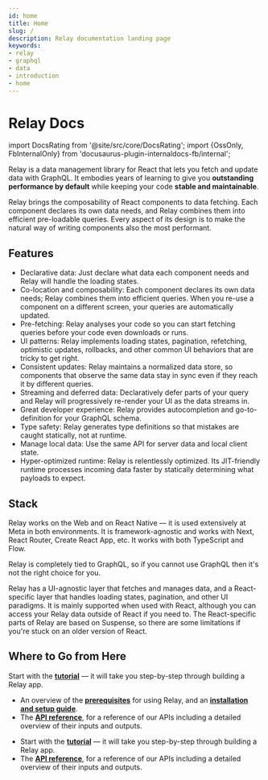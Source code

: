 ```yaml
---
id: home
title: Home
slug: /
description: Relay documentation landing page
keywords:
- relay
- graphql
- data
- introduction
- home
---
```


# Relay Docs

import DocsRating from '@site/src/core/DocsRating';
import {OssOnly, FbInternalOnly} from 'docusaurus-plugin-internaldocs-fb/internal';

Relay is a data management library for React that lets you fetch and update data with GraphQL. It embodies years of learning to give you **outstanding performance by default** while keeping your code **stable and maintainable**.

Relay brings the composability of React components to data fetching. Each component declares its own data needs, and Relay combines them into efficient pre-loadable queries. Every aspect of its design is to make the natural way of writing components also the most performant.

## Features

* Declarative data: Just declare what data each component needs and Relay will handle the loading states.
* Co-location and composability: Each component declares its own data needs; Relay combines them into efficient queries. When you re-use a component on a different screen, your queries are automatically updated.
* Pre-fetching: Relay analyses your code so you can start fetching queries before your code even downloads or runs.
* UI patterns: Relay implements loading states, pagination, refetching, optimistic updates, rollbacks, and other common UI behaviors that are tricky to get right.
* Consistent updates: Relay maintains a normalized data store, so components that observe the same data stay in sync even if they reach it by different queries.
* Streaming and deferred data: Declaratively defer parts of your query and Relay will progressively re-render your UI as the data streams in.
* Great developer experience: Relay provides autocompletion and go-to-definition for your GraphQL schema.
* Type safety: Relay generates type definitions so that mistakes are caught statically, not at runtime.
* Manage local data: Use the same API for server data and local client state.
* Hyper-optimized runtime: Relay is relentlessly optimized. Its JIT-friendly runtime processes incoming data faster by statically determining what payloads to expect.

## Stack

Relay works on the Web and on React Native — it is used extensively at Meta in both environments. It is framework-agnostic and works with Next, React Router, Create React App, etc. It works with both TypeScript and Flow.

Relay is completely tied to GraphQL, so if you cannot use GraphQL then it's not the right choice for you.

Relay has a UI-agnostic layer that fetches and manages data, and a React-specific layer that handles loading states, pagination, and other UI paradigms. It is mainly supported when used with React, although you can access your Relay data outside of React if you need to. The React-specific parts of Relay are based on Suspense, so there are some limitations if you're stuck on an older version of React.

## Where to Go from Here

<OssOnly>

<div className="bigCallToAction">
Start with the <strong><a href="tutorial/intro/">tutorial</a></strong> — it will take you step-by-step through building a Relay app.
</div>


- An overview of the **[prerequisites](./getting-started/prerequisites/)** for using Relay, and an **[installation and setup guide](./getting-started/installation-and-setup/)**.
- The **[API reference](./api-reference/relay-environment-provider/)**, for a reference of our APIs including a detailed overview of their inputs and outputs.

</OssOnly>

<FbInternalOnly>

- Start with the **[tutorial](./tutorial/intro/)** — it will take you step-by-step through building a Relay app.
- The **[API reference](./api-reference/relay-environment-provider/)**, for a reference of our APIs including a detailed overview of their inputs and outputs.

</FbInternalOnly>

<DocsRating />

